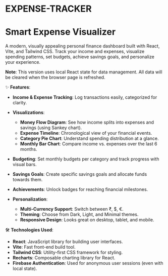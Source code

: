 # EXPENSE-TRACKER

# Smart Expense Visualizer

A modern, visually appealing personal finance dashboard built with React, Vite, and Tailwind CSS. Track your income and expenses, visualize spending patterns, set budgets, achieve savings goals, and personalize your experience.

**Note**: This version uses local React state for data management. All data will be cleared when the browser page is refreshed.

✨ **Features**:

- **Income & Expense Tracking**: Log transactions easily, categorized for clarity.

- **Visualizations**:
  - **Money Flow Diagram**: See how income splits into expenses and savings (using Sankey chart).
  - **Expense Timeline**: Chronological view of your financial events.
  - **Category Pie Chart**: Understand spending distribution at a glance.
  - **Monthly Bar Chart**: Compare income vs. expenses over the last 6 months.

- **Budgeting**: Set monthly budgets per category and track progress with visual bars.

- **Savings Goals**: Create specific savings goals and allocate funds towards them.

- **Achievements**: Unlock badges for reaching financial milestones.

- **Personalization**:
  - **Multi-Currency Support**: Switch between ₹, $, €.
  - **Theming**: Choose from Dark, Light, and Minimal themes.
  - **Responsive Design**: Looks great on desktop, tablet, and mobile.

🛠️ **Technologies Used**:

- **React**: JavaScript library for building user interfaces.
- **Vite**: Fast front-end build tool.
- **Tailwind CSS**: Utility-first CSS framework for styling.
- **Recharts**: Composable charting library for React.
- **Firebase Authentication**: Used for anonymous user sessions (even with local state).

